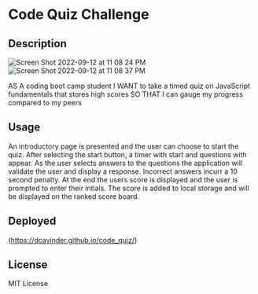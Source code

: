 # Code Quiz Challenge

## Description

![Screen Shot 2022-09-12 at 11 08 24 PM](https://user-images.githubusercontent.com/105369240/189817102-70e1b028-b548-4e02-8d40-2584b445a2db.png)
![Screen Shot 2022-09-12 at 11 08 37 PM](https://user-images.githubusercontent.com/105369240/189817115-e7c81f11-abf6-4179-9678-184c2cf5baf7.png)

AS A coding boot camp student
I WANT to take a timed quiz on JavaScript fundamentals that stores high scores
SO THAT I can gauge my progress compared to my peers

## Usage

An introductory page is presented and the user can choose to start the quiz. After selecting the start button, a timer with start and questions with appear. As the user selects answers to the questions
the application will validate the user and display a response. Incorrect answers incurr a 10 second penalty. At the end the users score is displayed and the user is prompted to enter their intials. The score is added to local storage and will be displayed on the ranked score board. 

## Deployed
(https://dcavinder.github.io/code_quiz/)

## License
MIT License
